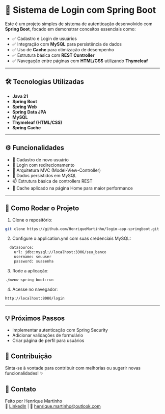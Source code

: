 # 🔐 Sistema de Login com Spring Boot

Este é um projeto simples de sistema de autenticação desenvolvido com **Spring Boot**, focado em demonstrar conceitos essenciais como:

- ✅ Cadastro e Login de usuários
- ✅ Integração com **MySQL** para persistência de dados
- ✅ Uso de **Cache** para otimização de desempenho
- ✅ Estrutura básica com **REST Controller**
- ✅ Navegação entre páginas com **HTML/CSS** utilizando **Thymeleaf**

---

## 🛠️ Tecnologias Utilizadas

- **Java 21**
- **Spring Boot**
- **Spring Web**
- **Spring Data JPA**
- **MySQL**
- **Thymeleaf (HTML/CSS)**
- **Spring Cache**

---

## ⚙️ Funcionalidades

- 👤 Cadastro de novo usuário
- 🔐 Login com redirecionamento
- 🔩 Arquitetura MVC (Model-View-Controller)
- 💾 Dados persistidos em MySQL
- 📫 Estrutura básica de controllers REST
- 🚀 Cache aplicado na página Home para maior performance

---

## 🧪 Como Rodar o Projeto

1. Clone o repositório:
```bash
git clone https://github.com/HenriqueMartinho/login-app-springboot.git
```
2. Configure o application.yml com suas credenciais MySQL:
````bash
  datasource:
    url: jdbc:mysql://localhost:3306/seu_banco
    username: seuuser
    password: suasenha
````
3. Rode a aplicação:
````bash
./mvnw spring-boot:run
````
4. Acesse no navegador:
````bash
http://localhost:8080/login
````
---

## 💡 Próximos Passos
- Implementar autenticação com Spring Security
- Adicionar validações de formulário
- Criar página de perfil para usuários

## 🤝 Contribuição
Sinta-se à vontade para contribuir com melhorias ou sugerir novas funcionalidades! ✨

## 📌 Contato
Feito por Henrique Martinho\
🔗 [LinkedIn](https://www.linkedin.com/in/henrique-martinho/) | 📧 henrique.martinho@outlook.com


